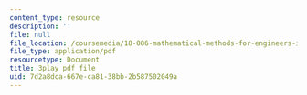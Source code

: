 ```yaml
---
content_type: resource
description: ''
file: null
file_location: /coursemedia/18-086-mathematical-methods-for-engineers-ii-spring-2006/7d2a8dca667eca8138bb2b587502049a_XPo4dHK48Nw.pdf
file_type: application/pdf
resourcetype: Document
title: 3play pdf file
uid: 7d2a8dca-667e-ca81-38bb-2b587502049a
---
```

